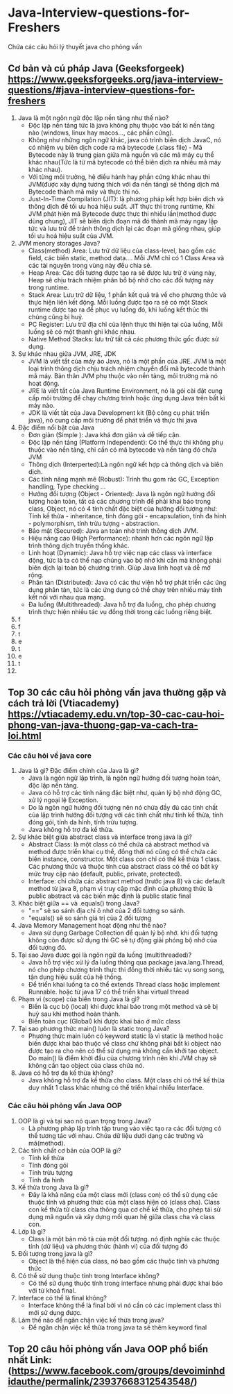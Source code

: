 # Java-Interview-questions-for-Freshers
Chứa các câu hỏi lý thuyết java cho phỏng vấn

## Cơ bản và cú pháp Java (Geeksforgeek) https://www.geeksforgeeks.org/java-interview-questions/#java-interview-questions-for-freshers
1. Java là một ngôn ngữ độc lập nền tảng như thế nào?
    - Độc lập nền tảng tức là java không phụ thuộc vào bất kì nền tảng nào (windows, linux hay macos..., các phần cứng).
    - Không như những ngôn ngữ khác, java có trình biên dịch JavaC, nó có nhiệm vụ biên dịch code ra mã bytecode (.class file) - Mã Bytecode này là trung gian giữa mã nguồn và các mã máy cụ thể khác nhau(Tức là từ mã bytecode có thể biên dịch ra nhiều mã máy khác nhau).
    - Với từng môi trường, hệ điều hành hay phần cứng khác nhau thì JVM(được xây dựng tương thích với đa nền tảng) sẽ thông dịch mã Bytecode thành mã máy và thực thi nó.
    - Just-In-Time Compilation (JIT): là phương pháp kết hợp biên dịch và thông dịch để tối ưu hoá hiệu suất. JIT thực thi trong runtime, Khi JVM phát hiện mã Bytecode được thực thi nhiều lần(method được dùng chung), JIT sẽ biên dịch đoạn mã đó thành mã máy ngay lập tức và lưu trữ để tránh thông dịch lại các đoạn mã giống nhau, giúp tối ưu hoá hiệu suất của JVM.
2. JVM menory storages Java?
    - Class(method) Area: Lưu trữ dữ liệu của class-level, bao gồm các field, các biến static, method data.... Mỗi JVM chỉ có 1 Class Area và các tài nguyên trong vùng này đều chia sẻ.
    - Heap Area: Các đối tương được tạo ra sẽ được lưu trữ ở vùng này, Heap sẽ chịu trách nhiệm phân bổ bộ nhớ cho các đối tượng này trong runtime.
    - Stack Area: Lưu trữ dữ liệu, 1 phần kết quả trả về cho phương thức và thực hiện liên kết động. Mỗi luồng được tạo ra sẽ có một Stack runtime được tạo ra để phục vụ luồng đó, khi luồng kết thúc thì chúng cũng bị huỷ.
    - PC Register: Lưu trữ địa chỉ của lệnh thực thi hiện tại của luồng, Mỗi luồng sẽ có một thanh ghi khác nhau.
    - Native Method Stacks: lưu trữ tất cả các phương thức gốc được sử dụng.
3. Sự khác nhau giữa JVM, JRE, JDK
    - JVM là viết tắt của máy ảo Java, nó là một phần của JRE. JVM là một loại trình thông dịch chịu trách nhiệm chuyển đổi mã bytecode thành mã máy. Bản thân JVM phụ thuộc vào nền tảng, môi trường mà nó hoạt động.
    - JRE là viết tắt của Java Runtime Environment, nó là gói cài đặt cung cấp môi trường để chạy chương trình hoặc ứng dụng Java trên bất kì máy nào.
    - JDK là viết tắt của Java Development kit (Bộ công cụ phát triển java), nó cung cấp môi trường để phát triển và thực thi java
4. Đặc điểm nổi bật của Java
    - Đơn giản (Simple ): Java khá đơn giản và dễ tiếp cận.
    - Độc lập nền tảng (Platform Independent): Có thể thực thi không phụ thuộc vào nền tảng, chỉ cần có mã bytecode và nền tảng đó chứa JVM
    - Thông dịch (Interperted):Là ngôn ngữ kết hợp cả thông dịch và biên dịch.
    - Các tính năng mạnh mẽ (Robust): Trình thu gom rác GC, Exception handling, Type checking ...
    - Hướng đối tượng (Object - Oriented): Java là ngôn ngữ hướng đối tượng hoàn toàn, tất cả các chương trình để phải khai báo trong class, Object, nó có 4 tính chất đặc biệt của hướng đối tượng như: Tính kế thừa - inheritance, tính đóng gói - encapsulation, tính đa hình - polymorphism, tính trừu tượng - abstraction.
    - Bảo mật (Secured): Java an toàn nhờ trình thông dịch JVM.
    - Hiệu năng cao (High Performance): nhanh hơn các ngôn ngữ lập trình thông dịch truyền thống khác.
    - Linh hoạt (Dynamic): Java hỗ trợ việc nạp các class và interface động, tức là ta có thể nạp chúng vào bộ nhớ khi cần mà không phải biên dịch lại toàn bộ chương trình. Giúp Java linh hoạt và dễ mở rộng.
    - Phân tán (Distributed): Java có các thư viện hỗ trợ phát triển các ứng dụng phân tán, tức là các ứng dụng có thể chạy trên nhiều máy tính kết nối với nhau qua mạng.
    - Đa luồng (Multithreaded): Java hỗ trợ đa luồng, cho phép chương trình thực hiện nhiều tác vụ đồng thời trong các luồng riêng biệt.
5. f
6. f
7. t
8. e
9. t
10. e
11. t
12. 

## Top 30 các câu hỏi phỏng vấn java thường gặp và cách trả lời (Vtiacademy) https://vtiacademy.edu.vn/top-30-cac-cau-hoi-phong-van-java-thuong-gap-va-cach-tra-loi.html
### Các câu hỏi về java core
1. Java là gì? Đặc điểm chính của Java là gì?
    - Java là ngôn ngữ lập trình, là ngôn ngữ hướng đối tượng hoàn toàn, độc lập nền tảng.
    - Java có hỗ trợ các tính năng đặc biệt như, quản lý bộ nhớ động GC, xử lý ngoại lệ Exception.
    - Do là ngôn ngữ hướng đối tượng nên nó chứa đầy đủ các tính chất của lập trình hướng đối tượng với các tính chất như tính kế thừa, tính đóng gói, tính da hình, tính trừu tượng.
    - Java không hỗ trợ đa kế thừa.
2. Sự khác biệt giữa abstract class và interface trong java là gì?
    - Abstract Class: là một class có thể chứa cả abstract method và method được triển khai cụ thể, đồng thời nó cũng có thể chứa các biến instance, constructor. Một class con chỉ có thể kế thừa 1 class. Các phương thức và thuộc tính của abstract class có thể có bất kỳ mức truy cập nào (default, public, private, protected).
    - Interface: chỉ chứa các abstract method (trước java 8) và các default method từ java 8, phạm vi truy cập mặc định của phương thức là public abstract và các biến mặc định là public static final
3. Khác biệt giữa == và .equals() trong Java?
    - "==" sẽ so sánh địa chỉ ô nhớ của 2 đối tượng so sánh.
    - "equals() sẽ so sánh giá trị của 2 đối tượng
4. Java Memory Management hoạt động như thế nào?
    - Java sử dụng Garbage Collection để quản lý bộ nhớ. khi đối tượng không còn được sử dụng thì GC sẽ tự động giải phóng bộ nhớ của đối tượng đó.
5. Tại sao Java được gọi là ngôn ngữ đa luồng (multithreaded)?
    - Java hỗ trợ việc xử lý đa luồng thông qua package java.lang.Thread, nó cho phép chương trình thực thi đồng thời nhiều tác vụ song song, tận dụng hiệu suất của hệ thống.
    - Để triển khai luồng ta có thể extends Thread class hoặc implement Runnable. hoặc từ java 17 có thể triển khai virtual thread
6. Phạm vi (scope) của biến trong Java là gì?
    - Biến là cục bộ (local) khi được khai báo trong một method và sẽ bị huỷ sau khi method hoàn thành.
    - Biến toàn cục (Global) khi được khai báo ở mức class
7. Tại sao phương thức main() luôn là static trong Java?
    - Phương thức main luôn có keyword static là vì static là method hoặc biến được khai báo thuộc về class chứ không phải bất kì object nào được tạo ra cho nên có thể sử dụng mà không cần khởi tạo object. Do main() là điểm khởi đầu của chương trình nên khi JVM chạy sẽ không cần tạo object của class chứa nó.
8. Java có hỗ trợ đa kế thừa không?
    - Java không hỗ trợ đa kế thừa cho class. Một class chỉ có thể kế thừa duy nhất 1 class khác nhưng có thể triển khai nhiều Interface.
### Các câu hỏi phỏng vấn Java OOP
1. OOP là gì và tại sao nó quan trọng trong Java?
    - Là phương pháp lập trình tập trung vào việc tạo ra các đối tượng có thể tương tác với nhau. Chứa dữ liệu dưới dạng các trường và mã(method).
2. Các tính chất cơ bản của OOP là gì?
    - Tính kế thừa
    - Tính đóng gói
    - Tính trừu tượng
    - Tính đa hình
3. Kế thừa trong Java là gì?
    - Đây là khả năng của một class mới (class con) có thể sử dụng các thuộc tính và phương thức của một class hiện có (class cha). Class con kế thừa từ class cha thông qua cơ chế kế thừa, cho phép tái sử dụng mã nguồn và xây dựng mối quan hệ giữa class cha và class con.
4. Lớp là gì?
    - Class là một bản mô tả của một đối tượng. nó định nghĩa các thuộc tính (dữ liệu) và phương thức (hành vi) của đối tượng đó
5. Đối tượng trong java là gì?
    - Object là thể hiện của class, nó bao gồm các thuộc tính và phương thức
6. Có thể sử dụng thuộc tính trong Interface không?
    - Có thể sử dụng thuộc tính trong interface nhưng phải được khai báo với từ khoá final.
7. Interface có thể là final không?
    - Interface không thể là final bởi vì nó cần có các implement class thì mới sử dụng được.
8. Làm thế nào để ngăn chặn việc kế thừa trong java?
    - Để ngăn chặn việc kế thừa trong java ta sẽ thêm keyword final

## Top 20 câu hỏi phỏng vấn Java OOP phổ biến nhất Link: (https://www.facebook.com/groups/devoiminhdidauthe/permalink/23937668312543548/)


















